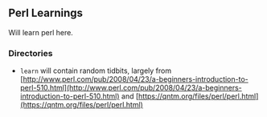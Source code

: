 ## Perl Learnings

Will learn perl here.

### Directories
- `learn` will contain random tidbits, largely from
  [http://www.perl.com/pub/2008/04/23/a-beginners-introduction-to-perl-510.html](http://www.perl.com/pub/2008/04/23/a-beginners-introduction-to-perl-510.html)
  and [https://qntm.org/files/perl/perl.html](https://qntm.org/files/perl/perl.html)
